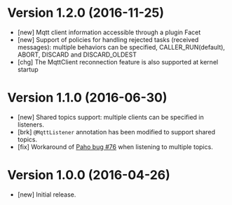 # Version 1.2.0 (2016-11-25)

* [new] Mqtt client information accessible through a plugin Facet
* [new] Support of policies for handling rejected tasks (received messages): multiple behaviors can be specified, CALLER_RUN(default), ABORT, DISCARD and DISCARD_OLDEST
* [chg] The MqttClient reconnection feature is also supported at kernel startup

# Version 1.1.0 (2016-06-30)

* [new] Shared topics support: multiple clients can be specified in listeners.
* [brk] `@MqttListener` annotation has been modified to support shared topics.
* [fix] Workaround of [Paho bug #76](https://github.com/eclipse/paho.mqtt.java/issues/76) when listening to multiple topics.

# Version 1.0.0 (2016-04-26)

* [new] Initial release.
